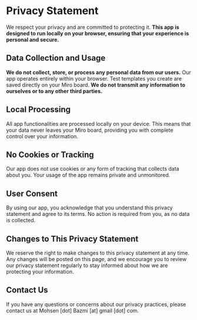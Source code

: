 # Privacy Statement

We respect your privacy and are committed to protecting it. **This app is designed to run locally on your browser, ensuring that your experience is personal and secure.**

## Data Collection and Usage

**We do not collect, store, or process any personal data from our users.** Our app operates entirely within your browser. Test templates you create are saved directly on your Miro board. **We do not transmit any information to ourselves or to any other third parties.**

## Local Processing

All app functionalities are processed locally on your device. This means that your data never leaves your Miro board, providing you with complete control over your information.

## No Cookies or Tracking

Our app does not use cookies or any form of tracking that collects data about you. Your usage of the app remains private and unmonitored.

## User Consent

By using our app, you acknowledge that you understand this privacy statement and agree to its terms. No action is required from you, as no data is collected.

## Changes to This Privacy Statement

We reserve the right to make changes to this privacy statement at any time. Any changes will be posted on this page, and we encourage you to review our privacy statement regularly to stay informed about how we are protecting your information.

## Contact Us

If you have any questions or concerns about our privacy practices, please contact us at Mohsen [dot] Bazmi [at] gmail [dot] com.

